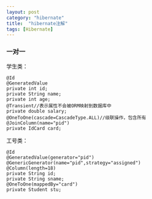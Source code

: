 ```yaml
---
layout: post
category: "hibernate"
title:  "hibernate注解"
tags: [Hibernate]
---
```

### 一对一   ###

学生类：  

    @Id
    @GeneratedValue
    private int id;
    private String name;
    private int age;
    @Transient//表示属性不会被ORM映射到数据库中
    private double salary;
    @OneToOne(cascade=CascadeType.ALL)//级联操作，包含所有
    @JoinColumn(name="pid")
    private IdCard card;

<!-- more -->

工号类：  

    @Id
    @GeneratedValue(generator="pid")
    @GenericGenerator(name="pid",strategy="assigned")
    @Column(length=18)
    private String id;
    private String sname;
    @OneToOne(mappedBy="card")
    private Student stu;